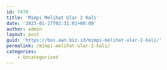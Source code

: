 ```yaml
---
id: 7478
title: 'Mimpi Melihat Ular 2 Kali'
date: '2023-01-27T02:31:01+00:00'
author: admin
layout: post
guid: 'https://bos.awn.biz.id/mimpi-melihat-ular-2-kali/'
permalink: /mimpi-melihat-ular-2-kali/
categories:
    - Uncategorized
---
```


